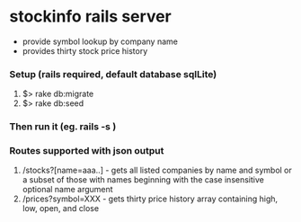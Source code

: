 # stockinfo rails server

* provide symbol lookup by company name
* provides thirty stock price history

### Setup (rails required, default database sqlLite)
 1. $> rake db:migrate
 2. $> rake db:seed

### Then run it (eg. rails -s )

### Routes supported with json output
  1. /stocks?[name=aaa..] - gets all listed companies by name and symbol
     or a subset of those with names beginning with the case insensitive optional
     name argument
  2. /prices?symbol=XXX - gets thirty price history array containing high, low, open,
     and close
